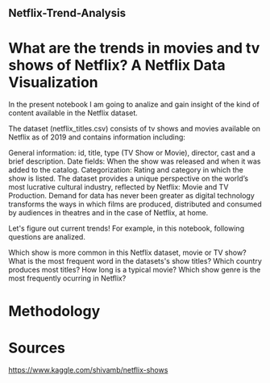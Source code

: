 ## Netflix-Trend-Analysis

# What are the trends in movies and tv shows of Netflix? A Netflix Data Visualization

In the present notebook I am going to analize and gain insight of the kind of content available in the Netflix dataset.

The dataset (netflix_titles.csv) consists of tv shows and movies available on Netflix as of 2019 and contains information including:

General information: id, title, type (TV Show or Movie), director, cast and a brief description.
Date fields: When the show was released and when it was added to the catalog.
Categorization: Rating and category in which the show is listed.
The dataset provides a unique perspective on the world’s most lucrative cultural industry, reflected by Netflix: Movie and TV Production. Demand for data has never been greater as digital technology transforms the ways in which films are produced, distributed and consumed by audiences in theatres and in the case of Netflix, at home.

Let's figure out current trends! For example, in this notebook, following questions are analized.

Which show is more common in this Netflix dataset, movie or TV show?
What is the most frequent word in the datasets's show titles?
Which country produces most titles?
How long is a typical movie?
Which show genre is the most frequently ocurring in Netflix?

# Methodology



# Sources

https://www.kaggle.com/shivamb/netflix-shows

